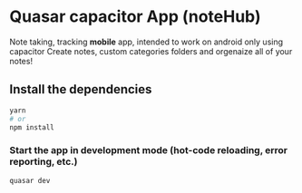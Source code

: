 # Quasar capacitor App (noteHub)
Note taking, tracking **mobile** app, intended to work on android only using capacitor
Create notes, custom categories folders and orgenaize all of your notes!

## Install the dependencies
```bash
yarn
# or
npm install
```

### Start the app in development mode (hot-code reloading, error reporting, etc.)
```bash
quasar dev
```


